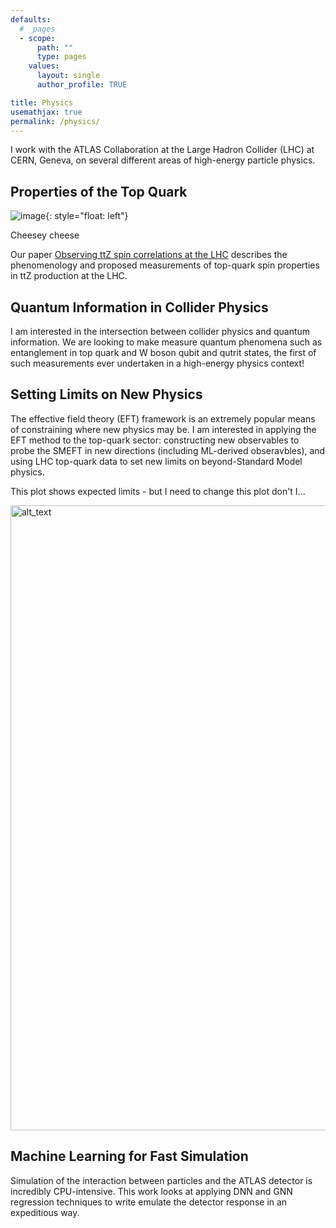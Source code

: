 ```yaml
---
defaults:
  # _pages
  - scope:
      path: ""
      type: pages
    values:
      layout: single
      author_profile: TRUE

title: Physics
usemathjax: true
permalink: /physics/
---
```




<!-- # Physics  -->

I work with the ATLAS Collaboration at the Large Hadron Collider (LHC) at CERN,
Geneva, on several different areas of high-energy particle physics.

## Properties of the Top Quark


![image](https://user-images.githubusercontent.com/68130081/241943301-9f1e5fe1-2c52-4817-a2d9-df390f6d0033.png){: style="float: left"}

Cheesey cheese
<!-- The top quark is the heaviest fundamental particle. This fact alone means that
the top quark is extremely interesting to study. It provides us with a test for
the Standard Model of Particle Physics, and allows us to investigate
avenues of New Physics (i.e. physics not in the Standard Model.)

I am interested in properties of the top quark, particularly how it spins. We
have studied top quark spin correlations and polarisations using the ATLAS Run-2
dataset in several top production mechanisms.  -->

<!-- <img alt="alt_text" width="1000px"
src="https://user-images.githubusercontent.com/68130081/241943301-9f1e5fe1-2c52-4817-a2d9-df390f6d0033.png"
/> -->

Our paper [Observing ttZ spin correlations at the
LHC](https://link.springer.com/article/10.1140/epjc/s10052-021-09605-8)
describes the phenomenology and proposed measurements of top-quark spin
properties in ttZ production at the LHC. 


## Quantum Information in Collider Physics
I am interested in the intersection between collider physics and quantum
information. We are looking to make measure quantum phenomena such as
entanglement in top quark and W boson qubit and qutrit states, the first of such
measurements ever undertaken in a high-energy physics context!

## Setting Limits on New Physics 
The effective field theory (EFT) framework is an extremely popular means of
constraining where new physics may be. I am interested in applying the EFT method
to the top-quark sector: constructing new observables to probe the SMEFT in new
directions (including ML-derived obseravbles), and using LHC top-quark data to
set new limits on beyond-Standard Model physics. 

This plot shows expected limits - but I need to change this plot don't I...

<img alt="alt_text" width="1000px"
src="https://user-images.githubusercontent.com/68130081/241943412-eb391327-8327-444b-8971-d8c0ed8aa86d.png"
/>


## Machine Learning for Fast Simulation
Simulation of the interaction between particles and the ATLAS detector is
incredibly CPU-intensive. This work looks at applying DNN and GNN regression
techniques to write emulate the detector response in an expeditious way. 
